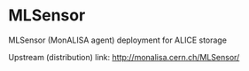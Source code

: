 # MLSensor
MLSensor (MonALISA agent) deployment for ALICE storage

Upstream (distribution) link: http://monalisa.cern.ch/MLSensor/



